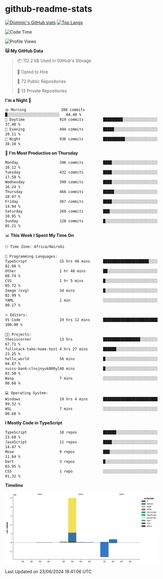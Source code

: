 # github-readme-stats
[![Dominic's GitHub stats](https://github-readme-stats.vercel.app/api?username=Domengo&show_icons=true)](https://github.com/anuraghazra/github-readme-stats)
[![Top Langs](https://github-readme-stats.vercel.app/api/top-langs/?username=Domengo&show_icons=true)](https://github.com/Domengo/github-readme-stats)

<!--START_SECTION:waka-->
![Code Time](http://img.shields.io/badge/Code%20Time-752%20hrs%2045%20mins-blue)

![Profile Views](http://img.shields.io/badge/Profile%20Views-1-blue)

**🐱 My GitHub Data** 

> 📦 112.2 kB Used in GitHub's Storage 
 > 
> 💼 Opted to Hire
 > 
> 📜 72 Public Repositories 
 > 
> 🔑 13 Private Repositories 
 > 
**I'm a Night 🦉** 

```text
🌞 Morning                108 commits         █░░░░░░░░░░░░░░░░░░░░░░░░   04.40 % 
🌆 Daytime                919 commits         █████████░░░░░░░░░░░░░░░░   37.40 % 
🌃 Evening                494 commits         █████░░░░░░░░░░░░░░░░░░░░   20.11 % 
🌙 Night                  936 commits         ██████████░░░░░░░░░░░░░░░   38.10 % 
```
📅 **I'm Most Productive on Thursday** 

```text
Monday                   396 commits         ████░░░░░░░░░░░░░░░░░░░░░   16.12 % 
Tuesday                  432 commits         ████░░░░░░░░░░░░░░░░░░░░░   17.58 % 
Wednesday                399 commits         ████░░░░░░░░░░░░░░░░░░░░░   16.24 % 
Thursday                 466 commits         █████░░░░░░░░░░░░░░░░░░░░   18.97 % 
Friday                   367 commits         ████░░░░░░░░░░░░░░░░░░░░░   14.94 % 
Saturday                 269 commits         ███░░░░░░░░░░░░░░░░░░░░░░   10.95 % 
Sunday                   128 commits         █░░░░░░░░░░░░░░░░░░░░░░░░   05.21 % 
```


📊 **This Week I Spent My Time On** 

```text
🕑︎ Time Zone: Africa/Nairobi

💬 Programming Languages: 
TypeScript               15 hrs 46 mins      █████████████████████░░░░   82.08 % 
Other                    1 hr 40 mins        ██░░░░░░░░░░░░░░░░░░░░░░░   08.74 % 
CSS                      1 hr 5 mins         █░░░░░░░░░░░░░░░░░░░░░░░░   05.72 % 
Image (svg)              34 mins             █░░░░░░░░░░░░░░░░░░░░░░░░   02.99 % 
YAML                     1 min               ░░░░░░░░░░░░░░░░░░░░░░░░░   00.17 % 

🔥 Editors: 
VS Code                  19 hrs 12 mins      █████████████████████████   100.00 % 

🐱‍💻 Projects: 
thesiscorner             13 hrs              █████████████████░░░░░░░░   67.71 % 
fullstack-take-home-test 4 hrs 27 mins       ██████░░░░░░░░░░░░░░░░░░░   23.25 % 
hello_world              56 mins             █░░░░░░░░░░░░░░░░░░░░░░░░   04.87 % 
suiss-bank-clnxjnyuk000yl40 mins             █░░░░░░░░░░░░░░░░░░░░░░░░   03.50 % 
Wasp                     7 mins              ░░░░░░░░░░░░░░░░░░░░░░░░░   00.68 % 

💻 Operating System: 
Windows                  19 hrs 4 mins       █████████████████████████   99.32 % 
WSL                      7 mins              ░░░░░░░░░░░░░░░░░░░░░░░░░   00.68 % 
```

**I Mostly Code in TypeScript** 

```text
TypeScript               18 repos            ██████░░░░░░░░░░░░░░░░░░░   23.68 % 
JavaScript               11 repos            ████░░░░░░░░░░░░░░░░░░░░░   14.47 % 
Move                     9 repos             ███░░░░░░░░░░░░░░░░░░░░░░   11.84 % 
Dart                     3 repos             █░░░░░░░░░░░░░░░░░░░░░░░░   03.95 % 
CSS                      1 repo              ░░░░░░░░░░░░░░░░░░░░░░░░░   01.32 % 
```



**Timeline**

![Lines of Code chart](https://raw.githubusercontent.com/Domengo/Domengo/main/assets/bar_graph.png)


 Last Updated on 23/06/2024 18:41:06 UTC
<!--END_SECTION:waka-->


